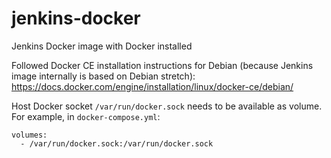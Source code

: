 # jenkins-docker
Jenkins Docker image with Docker installed

Followed Docker CE installation instructions for Debian (because Jenkins image internally is based on Debian stretch):
https://docs.docker.com/engine/installation/linux/docker-ce/debian/

Host Docker socket `/var/run/docker.sock` needs to be available as volume. For example, in `docker-compose.yml`:

    volumes:
      - /var/run/docker.sock:/var/run/docker.sock